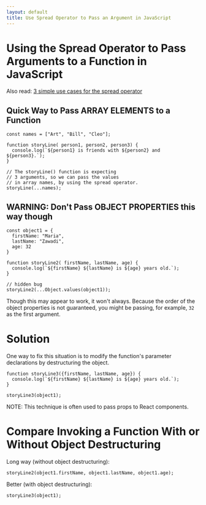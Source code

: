 ```yaml
---
layout: default
title: Use Spread Operator to Pass an Argument in JavaScript 
---
```


# Using the Spread Operator to Pass Arguments to a Function in JavaScript

Also read: [3 simple use cases for the spread operator](2023-09-24-JavaScript-spread-operator.md)


## Quick Way to Pass ARRAY ELEMENTS to a Function

```
const names = ["Art", "Bill", "Cleo"];

function storyLine( person1, person2, person3) {
  console.log(`${person1} is friends with ${person2} and ${person3}.`);
}

// The storyLine() function is expecting
// 3 arguments, so we can pass the values
// in array names, by using the spread operator.
storyLine(...names);
```

## WARNING: Don't Pass OBJECT PROPERTIES this way though

```
const object1 = {
  firstName: "Maria",
  lastName: "Zawadi",
  age: 32
}

function storyLine2( firstName, lastName, age) {
  console.log(`${firstName} ${lastName} is ${age} years old.`);
}

// hidden bug
storyLine2(...Object.values(object1));
```

Though this may appear to work, it won't always.
Because the order of the object properties is not
guaranteed, you might be passing, for example, `32` as the first argument.

# Solution

One way to fix this situation is to modify the function's parameter declarations by destructuring the object.

```
function storyLine3({firstName, lastName, age}) {
  console.log(`${firstName} ${lastName} is ${age} years old.`);
}

storyLine3(object1);
```

NOTE: This technique is often used to pass props to React components.

# Compare Invoking a Function With or Without Object Destructuring 

Long way (without object destructuring):

`storyLine2(object1.firstName, object1.lastName, object1.age);`

Better (with object destructuring):

`storyLine3(object1);`